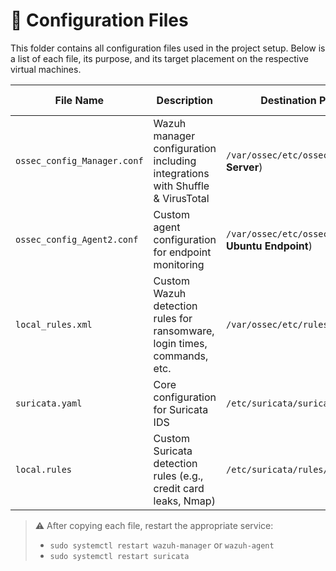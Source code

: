 # 🔧 Configuration Files

This folder contains all configuration files used in the project setup. Below is a list of each file, its purpose, and its target placement on the respective virtual machines.

| File Name                  | Description                                                      | Destination Path on VM                          | Applies To                |
|---------------------------|------------------------------------------------------------------|--------------------------------------------------|---------------------------|
| `ossec_config_Manager.conf` | Wazuh manager configuration including integrations with Shuffle & VirusTotal | `/var/ossec/etc/ossec.conf` (on **Wazuh Server**) | Wazuh Manager             |
| `ossec_config_Agent2.conf`  | Custom agent configuration for endpoint monitoring               | `/var/ossec/etc/ossec.conf` (on **Ubuntu Endpoint**) | Wazuh Agent (Endpoint)   |
| `local_rules.xml`           | Custom Wazuh detection rules for ransomware, login times, commands, etc. | `/var/ossec/etc/rules/local_rules.xml`          | Wazuh Manager             |
| `suricata.yaml`             | Core configuration for Suricata IDS                              | `/etc/suricata/suricata.yaml`                   | Suricata (Ubuntu Endpoint) |
| `local.rules`               | Custom Suricata detection rules (e.g., credit card leaks, Nmap)  | `/etc/suricata/rules/local.rules`              | Suricata (Ubuntu Endpoint) |

> ⚠️ After copying each file, restart the appropriate service:
> - `sudo systemctl restart wazuh-manager` or `wazuh-agent`
> - `sudo systemctl restart suricata`

